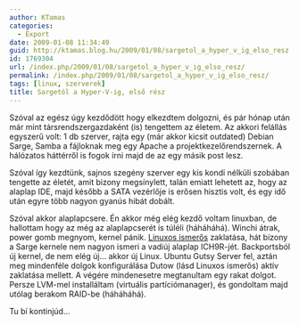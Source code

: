 ```yaml
---
author: KTamas
categories:
  - Export
date: 2009-01-08 11:34:49
guid: http://ktamas.blog.hu/2009/01/08/sargetol_a_hyper_v_ig_elso_resz
id: 1769304
url: /index.php/2009/01/08/sargetol_a_hyper_v_ig_elso_resz/
permalink: /index.php/2009/01/08/sargetol_a_hyper_v_ig_elso_resz/
tags: [linux, szerverek]
title: Sargetól a Hyper-V-ig, első rész
---
```


Szóval az egész úgy kezdődött hogy elkezdtem dolgozni, és pár hónap után már mint társrendszergazdaként (is) tengettem az életem. Az akkori felállás egyszerű volt: 1 db szerver, rajta egy (már akkor kicsit outdated) Debian Sarge, Samba a fájloknak meg egy Apache a projektkezelőrendszernek. A hálózatos háttérről is fogok írni majd de az egy másik post lesz. 

Szóval így kezdtünk, sajnos szegény szerver egy kis kondi nélküli szobában tengette az életét, amit bizony megsínylett, talán emiatt lehetett az, hogy az alaplap IDE, majd később a SATA vezérlője is erősen hisztis volt, és egy idő után egyre több nagyon gyanús hibát dobált. 

Szóval akkor alaplapcsere. Én akkor még elég kezdő voltam linuxban, de hallottam hogy az még az alaplapcserét is túléli (háháháhá). Winchi átrak, power gomb megnyom, kernel pánik. <a href="http://mentalstatic.info/blogs/" target="_blank">Linuxos ismerős</a> zaklatása, hát bizony a Sarge kernele nem nagyon ismeri a vadiúj alaplap ICH9R-jét. Backportsból új kernel, de nem elég új&#8230; akkor új Linux. Ubuntu Gutsy Server fel, aztán meg mindenféle dolgok konfigurálása Dutow (lásd Linuxos ismerős) aktív zaklatása mellett. A végére mindenesetre megtanultam egy rakat dolgot. Persze LVM-mel installáltam (virtuális partíciómanager), és gondoltam majd utólag berakom RAID-be (háháháhá). 

Tu bí kontinjúd&#8230;
